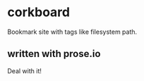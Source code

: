 corkboard
=========

Bookmark site with tags like filesystem path.

## written with prose.io
Deal with it!

